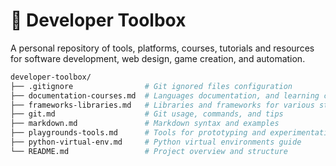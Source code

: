 # 🧰 Developer Toolbox

A personal repository of tools, platforms, courses, tutorials and resources for software development, web design, game creation, and automation.

```bash
developer-toolbox/
├── .gitignore                # Git ignored files configuration
├── documentation-courses.md  # Languages documentation, and learning courses
├── frameworks-libraries.md   # Libraries and frameworks for various stacks
├── git.md                    # Git usage, commands, and tips
├── markdown.md               # Markdown syntax and examples
├── playgrounds-tools.md      # Tools for prototyping and experimentation
├── python-virtual-env.md     # Python virtual environments guide
└── README.md                 # Project overview and structure
```
